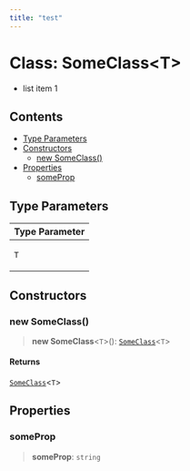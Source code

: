 ```yaml
---
title: "test"
---
```


# Class: SomeClass\<T>

* list item 1

## Contents

* [Type Parameters](#type-parameters)
* [Constructors](#constructors)
  * [new SomeClass()](#new-someclass)
* [Properties](#properties)
  * [someProp](#someprop)

## Type Parameters
<table>
<thead>
<tr>
<th>Type Parameter</th>
</tr>
</thead>
<tbody>
<tr>
<td>

`T`

</td>
</tr>
</tbody>
</table>

## Constructors

### new SomeClass()

> **new SomeClass**\<`T`>(): [`SomeClass`](SomeClass.md)\<`T`>

#### Returns

[`SomeClass`](SomeClass.md)\<`T`>

## Properties

### someProp

> **someProp**: `string`
